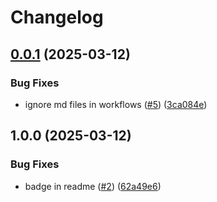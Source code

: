 # Changelog

## [0.0.1](https://github.com/moguyn/mcp-go-search/compare/v1.0.0...v0.0.1) (2025-03-12)


### Bug Fixes

* ignore md files in workflows ([#5](https://github.com/moguyn/mcp-go-search/issues/5)) ([3ca084e](https://github.com/moguyn/mcp-go-search/commit/3ca084ebe3b7212b1c07e73323d6b04acba5f792))

## 1.0.0 (2025-03-12)


### Bug Fixes

* badge in readme ([#2](https://github.com/moguyn/mcp-go-search/issues/2)) ([62a49e6](https://github.com/moguyn/mcp-go-search/commit/62a49e6a1b93772975ac3420ebe25fad36ae08b4))
